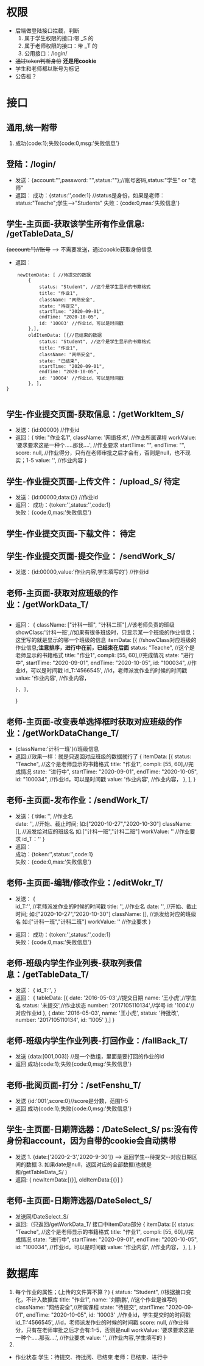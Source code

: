 # 权限
+	后端做登陆接口拦截，判断
	1.	属于学生权限的接口:带 _S 的
	2.	属于老师权限的接口：带 _T 的
	3.	公用接口：/login/  
+	~~通过token判断身份~~   **还是用cookie**
+	学生和老师都以账号为标记
+	公告板？
# 接口
## 通用,统一附带
1.	成功{code:1};失败{code:0,msg:'失败信息'}
## 登陆：/login/
+	发送：{account:"",password: "",status:""};//账号密码,status:"学生"  or  "老师"
+	返回：
	成功：{status:'',code:1}	 //status是身份，如果是老师：status:"Teache";学生-->"Students"
	失败：{code:0,mas:'失败信息'}
## 学生-主页面-获取该学生所有作业信息:	/getTableData_S/
~~{account:''}//账号~~ --> 不需要发送，通过cookie获取身份信息
+	返回：
```{
	newItemData: [ //待提交的数据
		{
			status: "Student", //这个是学生显示的书籍格式
			title: "作业1",
			className: "网络安全",
			state: "待提交",
			startTime: "2020-09-01",
			endTime: "2020-10-05",
			id: '10003' //作业id，可以是时间戳
		},],
		oldItemData: [{//已结束的数据
			status: "Student", //这个是学生显示的书籍格式
			title: "作业1",
			className: "网络安全",
			state: "已结束",
			startTime: "2020-09-01",
			endTime: "2020-10-05",
			id: '10004' //作业id，可以是时间戳
		}, ],
}
	
```
## 学生-作业提交页面-获取信息：/getWorkItem_S/
+	发送：{id:00000}  //作业id
+	返回：{
					title: "作业名1",
					className: '网络技术', //作业所属课程
					workValue: '要求要求这是一种个.....那我....', //作业要求
					startTime: "",
					endTime: "",
					score: null, //作业得分，只有在老师审批之后才会有，否则是null，也不现实；1-5
					value: '', //作业内容
		}
		
##	学生-作业提交页面-上传文件：	/upload_S/ **待定**
+	发送：{id:00000,data:{}}  //作业id
+	返回：
		成功：{token:'',status:'',code:1}	
		失败：{code:0,mas:'失败信息'}
		
##	学生-作业提交页面-下载文件：	**待定**
##	学生-作业提交页面-提交作业：	/sendWork_S/
+	发送：{id:00000,value:'作业内容,学生填写的'}  //作业id


##  老师-主页面-获取对应班级的作业：/getWorkData_T/

## 
+	返回：
	{
		className: ["计科一班", "计科二班"],//该老师负责的班级
		showClass:'计科一班',//如果有很多班级时，只显示某一个班级的作业信息；这里写的就是显示的哪一个班级的信息
		itemData: [{	//showClass对应班级的作业信息;**注意排序，进行中在前，已结束在后面**
			status: "Teache", //这个是老师显示的书籍格式
			title: "作业1",
			compli: [55, 60],//完成情况
			state: "进行中",
			startTime: "2020-09-01",
			endTime: "2020-10-05",
			id: "100034", //作业id，可以是时间戳
			id_T:'4566545',	//id，老师派发作业的时候的时间戳
			value: '作业内容', //作业内容，
			
		}, ],
	}
##  老师-主页面-改变表单选择框时获取对应班级的作业：/getWorkDataChange_T/
+	{className:'计科一班'}//班级信息
+	返回://效果一样：就是只返回对应班级的数据就行了
	{
		itemData: [{
			status: "Teache", //这个是老师显示的书籍格式
			title: "作业1",
			compli: [55, 60],//完成情况
			state: "进行中",
			startTime: "2020-09-01",
			endTime: "2020-10-05",
			id: "100034", //作业id，可以是时间戳
			value: '作业内容', //作业内容，
		}, ],
	}
##  老师-主页面-发布作业：/sendWork_T/
+	发送：{			title: '', //作业名	
					date: '', //开始、截止时间;			如:["2020-10-27","2020-10-30"]
					className: [], //派发给对应的班级名	如:["计科一班","计科二班"]
					workValue: '' //作业要求
					id_T：''
					}
+	返回：		
		成功：{token:'',status:'',code:1}	
		失败：{code:0,mas:'失败信息'}
##  老师-主页面-编辑/修改作业：/editWokr_T/
+	发送：
	{				
		id_T:'',		//老师派发作业的时候的时间戳
		title: '', //作业名
		date: '', //开始、截止时间;			如:["2020-10-27","2020-10-30"]
		className: [], //派发给对应的班级名	如:["计科一班","计科二班"]
		workValue: '' //作业要求
	}
	
+	返回：		成功：{token:'',status:'',code:1}	
				失败：{code:0,mas:'失败信息'}



##  老师-班级内学生作业列表-获取列表信息：/getTableData_T/
+	发送：
{
	id_T:'',
}
+	返回：
{
	tableData: [{ 
			date: '2016-05-03',//提交日期
			name: '王小虎',//学生名
			status: '未提交',//作业状态
			number: '2017105110134',//学号
			id: '1004'//对应作业id
		}, {
			date: '2016-05-03',
			name: '王小虎',
			status: '待批改',
			number: '2017105110134',
			id: '1005'
		},]
}

##  老师-班级内学生作业列表-打回作业：/fallBack_T/
+	发送		{data:[001,003]}  //是一个数组，里面是要打回的作业的id
+	返回		成功{code:1};失败{code:0,msg:'失败信息'}
## 老师-批阅页面-打分：/setFenshu_T/
+	发送		{id:'001',score:0}//score是分数，范围1-5
+	返回		成功{code:1};失败{code:0,msg:'失败信息'}




## 学生-主页面-日期筛选器：/DateSelect_S/  ps:没有传身份和account，因为自带的cookie会自动携带
+	发送
		1.	{date:['2020-2-3','2020-9-30']}   -->  返回学生--待提交--对应日期区间的数据
		3.	如果date是null，返回对应的全部数据(也就是和/getTableData_S/  )
+	返回: 
	{
		newItemData:[{}],
		oldItemData:[{}]
	}
## 老师-主页面-日期筛选器/DateSelect_S/
+	发送同/DateSelect_S/
+	返回:（只返回/getWorkData_T/ 接口中itemData部分
	{
		itemData: [{
			status: "Teache", //这个是老师显示的书籍格式
			title: "作业1",
			compli: [55, 60],//完成情况
			state: "进行中",
			startTime: "2020-09-01",
			endTime: "2020-10-05",
			id: "100034", //作业id，可以是时间戳
			value: '作业内容', //作业内容，
		}, ],
	}
# 数据库
1.	每个作业的属性；(上传的文件算不算？)
{
	status: "Student", //根据接口变化，不计入数据库
	title: "作业1",
	name: '刘鹏鹏', //这个作业是谁写的
	className: "网络安全",//所属课程
	state: "待提交",
	startTime: "2020-09-01",
	endTime: "2020-10-05",
	id: '10003' ,//作业id，学生提交时的时间戳
	id_T:'4566545',	//id，老师派发作业的时候的时间戳
	score: null, //作业得分，只有在老师审批之后才会有:1-5，否则是null
	workValue: '要求要求这是一种个.....那我....', //作业要求
	value: '', //作业内容,学生填写的
}
2.	
+	作业状态
	学生：待提交、待批阅、已结束
	老师：已结束、进行中